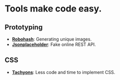 # Tools make code easy.
## Prototyping
- **[Robohash](https://robohash.org)**: Generating unique images.
- **[Jsonplaceholder](https://robohash.org)**: Fake online REST API.


## CSS
- **[Tachyons](https://tachyons.io/)**: Less code and time to implement CSS.
